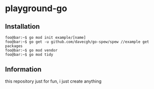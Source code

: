 # playground-go

## Installation
```console
foo@bar:~$ go mod init example/[name]
foo@bar:~$ go get -u github.com/davecgh/go-spew/spew //example get packages
foo@bar:~$ go mod vendor
foo@bar:~$ go mod tidy
```

## Information
this repository just for fun, i just create anything